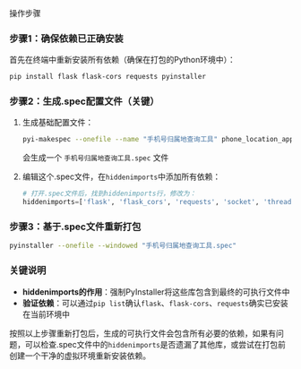 操作步骤
### 步骤1：确保依赖已正确安装
首先在终端中重新安装所有依赖（确保在打包的Python环境中）：
```bash
pip install flask flask-cors requests pyinstaller
```


### 步骤2：生成.spec配置文件（关键）
1. 生成基础配置文件：
   ```bash
   pyi-makespec --onefile --name "手机号归属地查询工具" phone_location_app.py
   ```
   会生成一个 `手机号归属地查询工具.spec` 文件

2. 编辑这个.spec文件，在`hiddenimports`中添加所有依赖：
   ```python
   # 打开.spec文件后，找到hiddenimports行，修改为：
   hiddenimports=['flask', 'flask_cors', 'requests', 'socket', 'threading', 'webbrowser'],
   ```


### 步骤3：基于.spec文件重新打包
```bash
pyinstaller --onefile --windowed "手机号归属地查询工具.spec"
```


### 关键说明
- **hiddenimports的作用**：强制PyInstaller将这些库包含到最终的可执行文件中
- **验证依赖**：可以通过`pip list`确认`flask`、`flask-cors`、`requests`确实已安装在当前环境中


按照以上步骤重新打包后，生成的可执行文件会包含所有必要的依赖，如果有问题，可以检查.spec文件中的`hiddenimports`是否遗漏了其他库，或尝试在打包前创建一个干净的虚拟环境重新安装依赖。